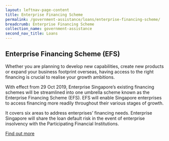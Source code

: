 ```yaml
---
layout: leftnav-page-content
title: Enterprise Financing Scheme
permalink: /government-assistance/loans/enterprise-financing-scheme/
breadcrumb: Enterprise Financing Scheme
collection_name: government-assistance
second_nav_title: Loans
---
```


## Enterprise Financing Scheme (EFS)

Whether you are planning to develop new capabilities, create new products or expand your business footprint overseas, having access to the right financing is crucial to realise your growth ambitions.

With effect from 29 Oct 2019, Enterprise Singapore’s existing financing schemes will be streamlined into one umbrella scheme known as the Enterprise Financing Scheme (EFS). EFS will enable Singapore enterprises to access financing more readily throughout their various stages of growth.

It covers six areas to address enterprises’ financing needs. Enterprise Singapore will share the loan default risk in the event of enterprise insolvency with the Participating Financial Institutions.

<a href="https://www.enterprisesg.gov.sg/financial-assistance/loans-and-insurance/loans-and-insurance/enterprise-financing-scheme/overview" target="_blank">Find out more</a>
